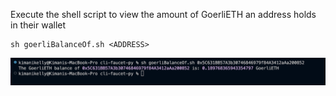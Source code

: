 Execute the shell script to view the amount of GoerliETH an address holds in their wallet

```
sh goerliBalanceOf.sh <ADDRESS>
```

![Example of the goerli-balance-of command](/docs/goerliBalanceOf.png "Screenshot of the goerli-balance-of command")
